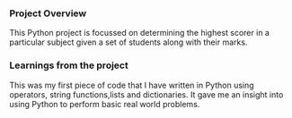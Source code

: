 ### Project Overview

 This Python project is focussed on determining the highest scorer in a particular subject given a set of students along with their marks.


### Learnings from the project

 This was my first piece of code that I have written in Python using operators, string functions,lists and dictionaries. It gave me an insight into using Python to perform basic real world problems. 


